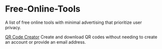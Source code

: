 # Free-Online-Tools
A list of free online tools with minimal advertising that prioritize user privacy.

[QR Code Creator](https://littlebonsai.co/make_qr.html) Create and download QR codes without needing to create an account or provide an email address.
